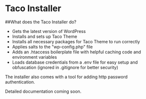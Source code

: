 # Taco Installer
##What does the Taco Installer do?
 * Gets the latest version of WordPress
 * Installs and sets up Taco Theme
 * Installs all necessary packages for Taco Theme to run correctly
 * Applies salts to the "wp-config.php" file
 * Adds an .htaccess boilerplate file with helpful caching code and environment variables
 * Loads database credentials from a .env file for easy setup and obfuscation (ignored in .gitignore for better security)
 
The installer also comes with a tool for adding http password authentication.
 


Detailed documentation coming soon.

